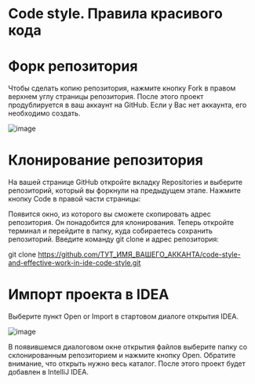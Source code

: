 # Code style. Правила красивого кода
# Форк репозитория
Чтобы сделать копию репозитория, нажмите кнопку Fork в правом верхнем углу страницы репозитория. После этого проект продублируется в ваш аккаунт на GitHub. Если у Вас нет аккаунта, его необходимо создать.

![image](https://github.com/user-attachments/assets/3df926dd-4aef-404f-8bd3-3a1700b1da9a)

# Клонирование репозитория
На вашей странице GitHub откройте вкладку Repositories и выберите репозиторий, который вы форкнули на предыдущем этапе. Нажмите кнопку Code в правой части страницы:


Появится окно, из которого вы сможете скопировать адрес репозитория. Он понадобится для клонирования. Теперь откройте терминал и перейдите в папку, куда собираетесь сохранить репозиторий. Введите команду git clone и адрес репозитория:

git clone https://github.com/ТУТ_ИМЯ_ВАШЕГО_АККАНТА/code-style-and-effective-work-in-ide-code-style.git

# Импорт проекта в IDEA
Выберите пункт Open or Import в стартовом диалоге открытия IDEA.

![image](https://github.com/user-attachments/assets/24bb7b38-3549-4653-af09-3de0b00a2585)

В появившемся диалоговом окне открытия файлов выберите папку со склонированным репозиторием и нажмите кнопку Open. Обратите внимание, что открыть нужно весь каталог. После этого проект будет добавлен в IntelliJ IDEA.
